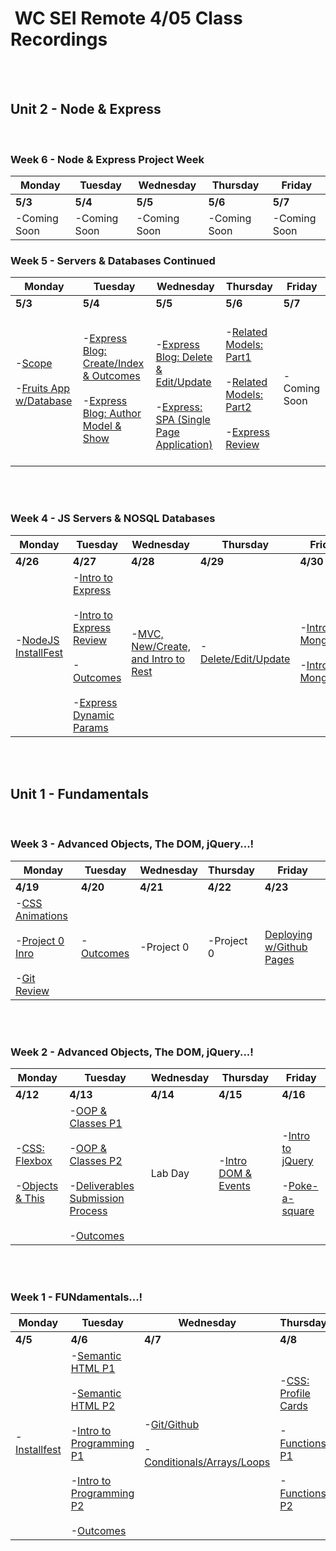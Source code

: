 <h1><img src="https://ga-dash.s3.amazonaws.com/production/assets/logo-9f88ae6c9c3871690e33280fcf557f33.png" alt="" style="max-width:100%;" /> WC SEI Remote 4/05 Class Recordings</h1>
<br />
<br />

## Unit 2 - Node & Express
<br />

### Week 6 - Node & Express Project Week

Monday | Tuesday | Wednesday | Thursday | Friday
--- | --- | --- | --- | ---
**5/3** | **5/4** | **5/5** | **5/6** | **5/7**
-Coming Soon | -Coming Soon | -Coming Soon | -Coming Soon | -Coming Soon |

### Week 5 - Servers & Databases Continued

Monday | Tuesday | Wednesday | Thursday | Friday
--- | --- | --- | --- | ---
**5/3** | **5/4** | **5/5** | **5/6** | **5/7**
-[Scope](https://generalassembly.zoom.us/rec/share/DfbyYyLyExahHeaWPfWGnasiwju6q7trB_V3rHiF3j7DoUmIu-PwWJ32wuHeXO-_.gUWirFB8IYAj4UIA?startTime=1620058567000) <br /><br /> -[Fruits App w/Database](https://generalassembly.zoom.us/rec/share/DfbyYyLyExahHeaWPfWGnasiwju6q7trB_V3rHiF3j7DoUmIu-PwWJ32wuHeXO-_.gUWirFB8IYAj4UIA?startTime=1620072385000) <br /><br /> | -[Express Blog: Create/Index & Outcomes](https://generalassembly.zoom.us/rec/share/QASN18jv8vWFYZkxSky993kq4ek5qogQ3e168jz4RHLcYSlA7pB0oz_71BLALI9O.cmStdDLwgeOrdUam?startTime=1620145316000)<br /><br /> -[Express Blog: Author Model & Show](https://generalassembly.zoom.us/rec/share/QASN18jv8vWFYZkxSky993kq4ek5qogQ3e168jz4RHLcYSlA7pB0oz_71BLALI9O.cmStdDLwgeOrdUam?startTime=1620166241000) | <br /><br /> -[Express Blog: Delete & Edit/Update](https://generalassembly.zoom.us/rec/share/GydpsmiI-6hTMhHsjvKgEZWrw-6wH2PVsLvz_JmfR0yXeW8xHA83F5dMZt-7emtN.EXAS5qD6YgnURfhL?startTime=1620232384000)<br /><br /> -[Express: SPA (Single Page Application)](https://generalassembly.zoom.us/rec/share/GydpsmiI-6hTMhHsjvKgEZWrw-6wH2PVsLvz_JmfR0yXeW8xHA83F5dMZt-7emtN.EXAS5qD6YgnURfhL?startTime=1620249623000)<br /><br /> | -[Related Models: Part1](https://generalassembly.zoom.us/rec/play/4izyDMjzR8bnp7SDSIdQORLPaGQ6snOjAty6a8sPVvd2Y51he6GMAXrsfbORkV7pRsUbcgkaMTGUvZkQ.GK2aN-aobg7FxQr1)<br /><br /> -[Related Models: Part2](https://generalassembly.zoom.us/rec/share/eKgAPmrop1iYIEvyXAA-tyshxKFXTL21JKyQwTgj7zTrnIxUd1CAgyAKsxAyhA44.EIHm9rGR04q0uOYf?startTime=1620331733000)<br /><br /> -[Express Review](https://generalassembly.zoom.us/rec/share/eKgAPmrop1iYIEvyXAA-tyshxKFXTL21JKyQwTgj7zTrnIxUd1CAgyAKsxAyhA44.EIHm9rGR04q0uOYf?startTime=1620340231000) | -Coming Soon |

<br />
<br />

### Week 4 - JS Servers & NOSQL Databases

Monday | Tuesday | Wednesday | Thursday | Friday
--- | --- | --- | --- | ---
**4/26** | **4/27** | **4/28** | **4/29** | **4/30**
-[NodeJS InstallFest](https://generalassembly.zoom.us/rec/share/TURmkppE4KJ2upPPmyEr8yKJIPoAkL0Hr2vc3pMEy2aBpRiH7jMXupq-EXvyv1Kv.R0uNjrifDsImd9W5?startTime=1619470794000) <br /><br /> | -[Intro to Express](https://generalassembly.zoom.us/rec/share/d8CFUeq8hdJ-dKiDOc4Ag_o9zakAPArx2g1-SvdnrnRozYKtkPHofo7O0uGYduAF.oy1xam7B2204IQYL?startTime=1619539336000)<br /><br /> -[Intro to Express Review](https://generalassembly.zoom.us/rec/share/d8CFUeq8hdJ-dKiDOc4Ag_o9zakAPArx2g1-SvdnrnRozYKtkPHofo7O0uGYduAF.oy1xam7B2204IQYL?startTime=1619551949000) <br /><br /> -[Outcomes](https://generalassembly.zoom.us/rec/share/d8CFUeq8hdJ-dKiDOc4Ag_o9zakAPArx2g1-SvdnrnRozYKtkPHofo7O0uGYduAF.oy1xam7B2204IQYL?startTime=1619554037000) <br /><br /> -[Express Dynamic Params](https://generalassembly.zoom.us/rec/share/d8CFUeq8hdJ-dKiDOc4Ag_o9zakAPArx2g1-SvdnrnRozYKtkPHofo7O0uGYduAF.oy1xam7B2204IQYL?startTime=1619561476000) | -[MVC, New/Create, and Intro to Rest](https://generalassembly.zoom.us/rec/share/oHwFbkgBxAYaFSAYKQfdx4ZF6cR3aETT7ALrWtWn_la0w2xRljj_YGxcEEvB8_VN.kduW8Nq2NeYNOklq?startTime=1619626530000) | -[Delete/Edit/Update](https://generalassembly.zoom.us/rec/share/ISz8wI0hxeVjsCRXf4dKLAz0jIuujhJoH_3EB8cZnKEkrxUYriEEmBYzTpOh-wQ.LS8BSIkRBg4lG-__?startTime=1619712330000) | -[Intro to Mongo](https://generalassembly.zoom.us/rec/share/rg47mj4VjgLewHPKMrlnpkJeTGkLmFCHGF601QtfqktHhx2r_aPPmNbHjRf3UnIq.BcSz7yOYkwLo2Pmv)<br /><br /> -[Intro to Mongoose](https://generalassembly.zoom.us/rec/share/dVfzLEIlSRhb2N4ft_6wCqo_f54LkEtNzmZ6D3Ox2BXX2TLNsuZGxcdxPeIJwJLN.-wHzdml89YowG6kP?startTime=1619815074000) |

<br />
<br />


## Unit 1 - Fundamentals
<br />


### Week 3 - Advanced Objects, The DOM, jQuery...!

Monday | Tuesday | Wednesday | Thursday | Friday
--- | --- | --- | --- | ---
**4/19** | **4/20** | **4/21** | **4/22** | **4/23**
-[CSS Animations](https://generalassembly.zoom.us/rec/share/NRNt1pnLyM52cH9YowcRF_pKap13O0an87BDWgX7XlPDV-N59gdCJuQLTS13F5RL.xrLrmKUqWEkngQZn?startTime=1618848426000)<br /><br /> -[Project 0 Inro](https://generalassembly.zoom.us/rec/share/NRNt1pnLyM52cH9YowcRF_pKap13O0an87BDWgX7XlPDV-N59gdCJuQLTS13F5RL.xrLrmKUqWEkngQZn?startTime=1618867035000)<br /><br /> -[Git Review](https://generalassembly.zoom.us/rec/share/NRNt1pnLyM52cH9YowcRF_pKap13O0an87BDWgX7XlPDV-N59gdCJuQLTS13F5RL.xrLrmKUqWEkngQZn?startTime=1618869173000) | -[Outcomes](https://generalassembly.zoom.us/rec/share/LZySgfyTxnUdD4XgyRFiyqkbUqmEGF7NHh2o6v42FoM_3KWM3Jqz1teeeU7W5tb6.Cf7eJxEmZTJl4lOw?startTime=1618948841000) | -Project 0 | -Project 0 | [Deploying w/Github Pages](https://generalassembly.zoom.us/rec/share/y-pVDVPoXR-bMXW5j94JaShEWrSwmOuZquWvx7mN3sgtu95m7R58duxMU9fnsehM.kRzPsHfOwGrwk0_g) |

<br />
<br />


### Week 2 - Advanced Objects, The DOM, jQuery...!

Monday | Tuesday | Wednesday | Thursday | Friday
--- | --- | --- | --- | ---
**4/12** | **4/13** | **4/14** | **4/15** | **4/16**
-[CSS: Flexbox](https://generalassembly.zoom.us/rec/share/tHX2mal8K4ekq6-zMauSM3IWeNGRITDcgUBwLxv5m0r1H76iau11D0bb9XozBExH.56KFQeOVVQtzhe-d?startTime=1618243944000)<br /><br /> -[Objects & This](https://generalassembly.zoom.us/rec/share/tHX2mal8K4ekq6-zMauSM3IWeNGRITDcgUBwLxv5m0r1H76iau11D0bb9XozBExH.56KFQeOVVQtzhe-d?startTime=1618262767000) | -[OOP & Classes P1](https://generalassembly.zoom.us/rec/share/rp-WzrnozHpQ3Er6jtSaeVBtKDbIXhU7B3TcF2YEQXI9K-NppjHgqCqR0XO6HPNR.57q_1hbfbGlkY01v?startTime=1618329841000)<br /><br /> -[OOP & Classes P2](https://generalassembly.zoom.us/rec/share/rp-WzrnozHpQ3Er6jtSaeVBtKDbIXhU7B3TcF2YEQXI9K-NppjHgqCqR0XO6HPNR.57q_1hbfbGlkY01v?startTime=1618351214000)<br /><br /> -[Deliverables Submission Process](https://generalassembly.zoom.us/rec/share/rp-WzrnozHpQ3Er6jtSaeVBtKDbIXhU7B3TcF2YEQXI9K-NppjHgqCqR0XO6HPNR.57q_1hbfbGlkY01v?startTime=1618352508000)<br /><br /> -[Outcomes](https://generalassembly.zoom.us/rec/share/rp-WzrnozHpQ3Er6jtSaeVBtKDbIXhU7B3TcF2YEQXI9K-NppjHgqCqR0XO6HPNR.57q_1hbfbGlkY01v?startTime=1618344060000) | Lab Day | -[Intro DOM & Events](https://generalassembly.zoom.us/rec/share/BxX76pa0NzTkYiofQJWuAFEru0kmns1gyZVeuvlwxQp0qtdpllEiDsgO0Jwdk-yz.pKPvNd7tQxnpHH_s?startTime=1618503794000) | -[Intro to jQuery](https://generalassembly.zoom.us/rec/share/sOhZW8At-Xjde58i0QiuJbfUBSfZMI18x8MWUA6yMkv_ZrnsQDJqJnMg-pbMwa26.QCkmUF5-6ak0PLsX?startTime=1618590058000)<br /><br /> -[Poke-a-square](https://generalassembly.zoom.us/rec/share/sOhZW8At-Xjde58i0QiuJbfUBSfZMI18x8MWUA6yMkv_ZrnsQDJqJnMg-pbMwa26.QCkmUF5-6ak0PLsX?startTime=1618604702000) |

<br />
<br />

### Week 1 - FUNdamentals...!

Monday | Tuesday | Wednesday | Thursday | Friday
--- | --- | --- | --- | ---
**4/5** | **4/6** | **4/7** | **4/8** | **4/9**
-[Installfest](https://generalassembly.zoom.us/rec/share/Nd38KhouVr1bv0KhY-JTVhOnBATMnlImdtFVwt4_XQ8rZkDLkO306jRQoXBvaGsU.qByexZPGYt-nYCDm?startTime=1617653316000) | -[Semantic HTML P1](https://generalassembly.zoom.us/rec/share/sKMvuVFTx7OpHUt7IPj_PtnPAAgMz9uNi1FLWQo6PjAZEmCigfjm4FhdUcxZoEdX.C5nFq-9mXpEM-rUG?startTime=1617725483000)<br /><br /> -[Semantic HTML P2](https://generalassembly.zoom.us/rec/share/zwnuAlaLoEGswQBCrX5HIOIZxyXdYhESq-4m_mLHvloyo4EgUtnyl0c5sc00zJaW.gjDgWChgoppFvZRG?startTime=1617729977000)<br /><br /> -[Intro to Programming P1](https://generalassembly.zoom.us/rec/share/zwnuAlaLoEGswQBCrX5HIOIZxyXdYhESq-4m_mLHvloyo4EgUtnyl0c5sc00zJaW.gjDgWChgoppFvZRG?startTime=1617732231000)<br /><br /> -[Intro to Programming P2](https://generalassembly.zoom.us/rec/share/zwnuAlaLoEGswQBCrX5HIOIZxyXdYhESq-4m_mLHvloyo4EgUtnyl0c5sc00zJaW.gjDgWChgoppFvZRG?startTime=1617747121000)<br /><br /> -[Outcomes](https://generalassembly.zoom.us/rec/share/zwnuAlaLoEGswQBCrX5HIOIZxyXdYhESq-4m_mLHvloyo4EgUtnyl0c5sc00zJaW.gjDgWChgoppFvZRG?startTime=1617739650000) | -[Git/Github](https://generalassembly.zoom.us/rec/share/bLIcThaV1ZnM18ozVltEsUmAJm7Wg6VbwAFMfHuhRigvNTAVaqQ8eBXmnR4--yI.HhH3IogX9n4bS4Hc?startTime=1617816734000)<br /><br /> -[Conditionals/Arrays/Loops](https://generalassembly.zoom.us/rec/share/bLIcThaV1ZnM18ozVltEsUmAJm7Wg6VbwAFMfHuhRigvNTAVaqQ8eBXmnR4--yI.HhH3IogX9n4bS4Hc?startTime=1617825813000) | -[CSS: Profile Cards](https://generalassembly.zoom.us/rec/share/QsRrguqM3pVYNS5AMhxOQMOKmhQg7TcRFqhr7G5SVWzFFb-6BlJU_NtnhCKkROFJ.3wtHkWnuXiKbbkzy?startTime=1617899481000)<br /><br /> -[Functions P1](https://generalassembly.zoom.us/rec/share/QsRrguqM3pVYNS5AMhxOQMOKmhQg7TcRFqhr7G5SVWzFFb-6BlJU_NtnhCKkROFJ.3wtHkWnuXiKbbkzy?startTime=1617916911000)<br /><br /> -[Functions P2](https://generalassembly.zoom.us/rec/share/QsRrguqM3pVYNS5AMhxOQMOKmhQg7TcRFqhr7G5SVWzFFb-6BlJU_NtnhCKkROFJ.3wtHkWnuXiKbbkzy?startTime=1617923801000) | -[CSS Landing Page](https://generalassembly.zoom.us/rec/share/jLqmoSox0lGePEz-XpxYEl2R2HOFozPfwYdBpQWWHDXZ1femHH4sVtQPCGkHApyL.GSvBkVnSq7acuA_X?startTime=1617984188000)<br /><br /> -[Objects](https://generalassembly.zoom.us/rec/share/jLqmoSox0lGePEz-XpxYEl2R2HOFozPfwYdBpQWWHDXZ1femHH4sVtQPCGkHApyL.GSvBkVnSq7acuA_X?startTime=1617998915000) |
